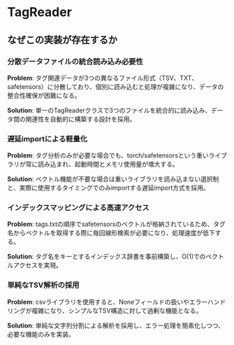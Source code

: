 # TagReader

## なぜこの実装が存在するか

### 分散データファイルの統合読み込み必要性
**Problem**: タグ関連データが3つの異なるファイル形式（TSV、TXT、safetensors）に分散しており、個別に読み込むと処理が複雑になり、データの整合性確保が困難になる。

**Solution**: 単一のTagReaderクラスで3つのファイルを統合的に読み込み、データ間の関連性を自動的に構築する設計を採用。

### 遅延importによる軽量化
**Problem**: タグ分析のみが必要な場合でも、torch/safetensorsという重いライブラリが常に読み込まれ、起動時間とメモリ使用量が増大する。

**Solution**: ベクトル機能が不要な場合は重いライブラリを読み込まない選択制と、実際に使用するタイミングでのみimportする遅延import方式を採用。

### インデックスマッピングによる高速アクセス
**Problem**: tags.txtの順序でsafetensorsのベクトルが格納されているため、タグ名からベクトルを取得する際に毎回線形検索が必要になり、処理速度が低下する。

**Solution**: タグ名をキーとするインデックス辞書を事前構築し、O(1)でのベクトルアクセスを実現。

### 単純なTSV解析の採用
**Problem**: csvライブラリを使用すると、Noneフィールドの扱いやエラーハンドリングが複雑になり、シンプルなTSV構造に対して過剰な機能となる。

**Solution**: 単純な文字列分割による解析を採用し、エラー処理を簡素化しつつ、必要な機能のみを実装。